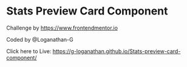 # Stats Preview Card Component

Challenge by https://www.frontendmentor.io

Coded by @Loganathan-G

Click here to Live:  https://g-loganathan.github.io/Stats-preview-card-component/
